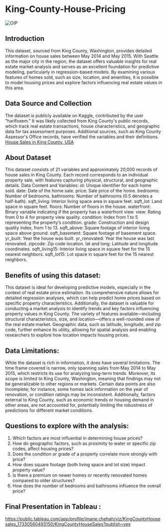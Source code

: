 # King-County-House-Pricing
![OIP](https://github.com/user-attachments/assets/15714f07-e199-4b56-acdc-d70ab36c6b44)
## Introduction
This dataset, sourced from King County, Washington, provides detailed information on house sales between May 2014 and May 2015. With Seattle as the major city in the region, the dataset offers valuable insights for real estate market analysis and serves as an excellent foundation for predictive modeling, particularly in regression-based models. By examining various features of homes sold, such as size, location, and amenities, it is possible to model housing prices and explore factors influencing real estate values in this area.
## Data Source and Collection
The dataset is publicly available on Kaggle, contributed by the user "harlfoxem." It was likely collected from King County's public records, which track real estate transactions, house characteristics, and geographic data for tax assessment purposes. Additional sources, such as King County Assessor's Office records, have verified the variables and their definitions.
[House Sales in King County, USA](https://www.kaggle.com/datasets/harlfoxem/housesalesprediction/data)
## About Dataset
This dataset consists of 21 variables and approximately 20,000 records of house sales in King County. Each record corresponds to an individual property sale, with features capturing physical, structural, and geographic details.
Data Content and Variables:
id: Unique identifier for each home sold.
date: Date of the home sale.
price: Sale price of the home.
bedrooms: Number of bedrooms.
bathrooms: Number of bathrooms (0.5 denotes a half-bath).
sqft_living: Interior living space area in square feet.
sqft_lot: Land space in square feet.
floors: Number of floors in the house.
waterfront: Binary variable indicating if the property has a waterfront view.
view: Rating from 0 to 4 for property view quality.
condition: Index from 1 to 5 representing the property’s condition.
grade: Construction and design quality index, from 1 to 13.
sqft_above: Square footage of interior living space above ground.
sqft_basement: Square footage of basement space.
yr_built: Year the house was built.
yr_renovated: Year the house was last renovated.
zipcode: Zip code location.
lat and long: Latitude and longitude coordinates.
sqft_living15: Interior living space in square feet for the 15 nearest neighbors.
sqft_lot15: Lot space in square feet for the 15 nearest neighbors.
## Benefits of using this dataset:
This dataset is ideal for developing predictive models, especially in the context of real estate price estimation. Its comprehensive nature allows for detailed regression analyses, which can help predict home prices based on specific property characteristics. Additionally, the dataset is valuable for conducting a market analysis to identify trends and key factors influencing property values in King County. The variety of features available—including structural characteristics, size, and location—offers a well-rounded view of the real estate market. Geographic data, such as latitude, longitude, and zip code, further enhance its utility, allowing for spatial analysis and enabling researchers to explore how location impacts housing prices.
## Data Limitations:
While the dataset is rich in information, it does have several limitations. The time frame covered is narrow, only spanning sales from May 2014 to May 2015, which restricts its use for analyzing long-term trends. Moreover, its scope is limited to King County, Washington, meaning that findings may not be generalizable to other regions or markets. Certain data points are also incomplete; for instance, some homes lack information on the year of renovation, or condition ratings may be inconsistent. Additionally, factors external to King County, such as economic trends or housing demand in other areas, are not accounted for, potentially limiting the robustness of predictions for different market conditions.
## Questions to explore with the analysis:
1.	Which factors are most influential in determining house prices?
2.	How do geographic factors, such as proximity to water or specific zip codes, affect housing prices?
3.	Does the condition or grade of a property correlate more strongly with price?
4.	How does square footage (both living space and lot size) impact property value?
5.	Is there a premium on newer homes or recently renovated homes compared to older structures?
6.	How does the number of bedrooms and bathrooms influence the overall price?
## Final Presentation in Tableau : 
https://public.tableau.com/app/profile/imane.chehah/viz/KingCountyHousesales_17330560493150/KingCountyHouseSales?publish=yes
